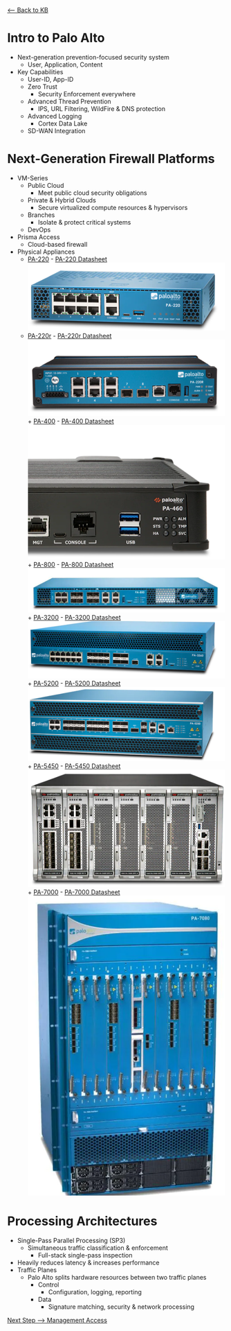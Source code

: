 [ <-- Back to KB](https://schlangens.github.io/knowledge-base/)

# Intro to Palo Alto
- Next-generation prevention-focused security system
    - User, Application, Content
- Key Capabilities
    - User-ID, App-ID
    - Zero Trust
        + Security Enforcement everywhere
    - Advanced Thread Prevention
        + IPS, URL Filtering, WildFire & DNS protection
    - Advanced Logging
        + Cortex Data Lake
    - SD-WAN Integration

# Next-Generation Firewall Platforms
- VM-Series
    - Public Cloud
        + Meet public cloud security obligations
    - Private & Hybrid Clouds
        + Secure virtualized compute resources & hypervisors
    - Branches
        + Isolate & protect critical systems
    - DevOps
- Prisma Access
    - Cloud-based firewall
- Physical Appliances
    + [PA-220](https://www.paloaltonetworks.com/network-security/next-generation-firewall/pa-220)
           - [PA-220 Datasheet](https://www.paloaltonetworks.com/resources/datasheets/pa-220-specsheet)
           ![PA-220 IMG](https://github.com/schlangens/knowledge-base/blob/main/images/PA-220.png)
     + [PA-220r](https://www.paloaltonetworks.com/network-security/next-generation-firewall/pa-220r)
           - [PA-220r Datasheet](https://www.paloaltonetworks.com/resources/datasheets/pa-220r)
           ![PA-220r IMG](https://github.com/schlangens/knowledge-base/blob/main/images/PA-220r.png)
      + [PA-400](https://www.paloaltonetworks.com/network-security/next-generation-firewall/pa-400-series)
           - [PA-400 Datasheet](https://www.paloaltonetworks.com/resources/datasheets/pa-400-series)
           ![PA-400 IMG](https://github.com/schlangens/knowledge-base/blob/main/images/PA-400.png)
      + [PA-800](https://www.paloaltonetworks.com/network-security/next-generation-firewall/pa-800-series)
           - [PA-800 Datasheet](https://www.paloaltonetworks.com/resources/datasheets/pa-800-series-datasheet)
           ![PA-800 IMG](https://github.com/schlangens/knowledge-base/blob/main/images/PA-800%20Series.png)
      + [PA-3200](https://www.paloaltonetworks.com/network-security/next-generation-firewall/pa-3200-series)
           - [PA-3200 Datasheet](https://www.paloaltonetworks.com/resources/datasheets/pa-3200-series)
           ![PA-3200 IMG](https://github.com/schlangens/knowledge-base/blob/main/images/PA-3200%20Series.png)
      + [PA-5200](https://www.paloaltonetworks.com/network-security/next-generation-firewall/pa-5200-series)
           - [PA-5200 Datasheet](https://www.paloaltonetworks.com/resources/datasheets/pa-5200-series-specsheet)
           ![PA-5200 IMG](https://github.com/schlangens/knowledge-base/blob/main/images/PA-5200.png)
      + [PA-5450](https://www.paloaltonetworks.com/network-security/next-generation-firewall/pa-5450-series)
           - [PA-5450 Datasheet](https://www.paloaltonetworks.com/network-security/next-generation-firewall/pa-5450-series)
           ![PA-5450 IMG](https://github.com/schlangens/knowledge-base/blob/main/images/PA-5450.png)
      + [PA-7000](https://www.paloaltonetworks.com/network-security/next-generation-firewall/pa-7000-series)
           - [PA-7000 Datasheet](https://www.paloaltonetworks.com/resources/datasheets/pa-7000-series)
           ![PA-7000 IMG](https://github.com/schlangens/knowledge-base/blob/main/images/PA-7000.png)
# Processing Architectures
- Single-Pass Parallel Processing (SP3)
    - Simultaneous traffic classification & enforcement
        + Full-stack single-pass inspection
- Heavily reduces latency & increases performance 
- Traffic Planes
    - Palo Alto splits hardware resources between two traffic planes
        + Control
            * Configuration, logging, reporting
        + Data
            * Signature matching, security & network processing

[Next Step --> Management Access](https://github.com/schlangens/knowledge-base/blob/main/Palo%20Alto%20Essentials/management-access.md)    
